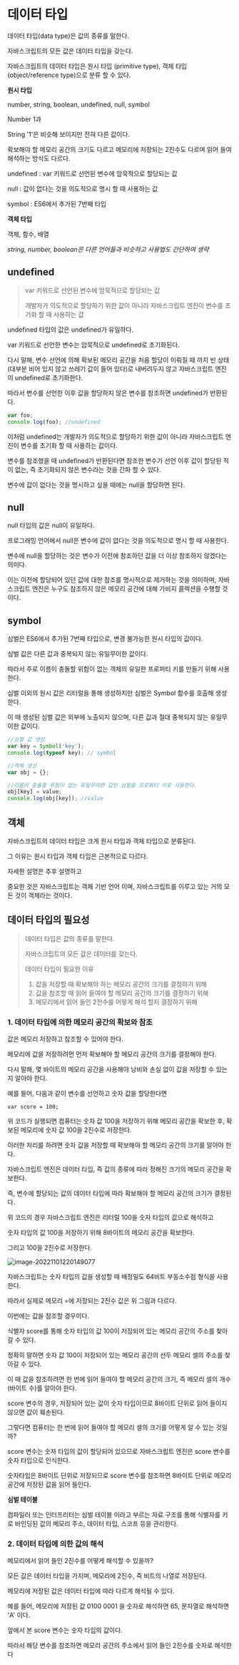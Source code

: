 # 데이터 타입

데이터 타입(data type)은 값의 종류를 말한다.

자바스크립트의 모든 값은 데이터 타입을 갖는다.

자바스크립트의 데이터 타입은 원시 타입 (primitive type), 객체 타입 (object/reference type)으로 분류 할 수 있다.



**원시 타입**

number, string, boolean, undefined, null, symbol



Number  1과

String '1'은 비슷해 보이지만 전혀 다른 값이다.

확보해야 할 메모리 공간의 크기도 다르고 메모리에 저장되는 2진수도 다르며 읽어 들여 해석하는 방식도 다르다.



undefined : var 키워드로 선언된 변수에 암묵적으로 할당되는 값

null : 값이 없다는 것을 의도적으로 명시 할 때 사용하는 값

symbol : ES6에서 추가된 7번째 타입



**객체 타입**

객체, 함수, 배열



*string, number, boolean은 다른 언어들과 비슷하고 사용법도 간단하여 생략*



## undefined

> var 키워드로 선언된 변수에 암묵적으로 할당되는 값
>
> 개발자가 의도적으로 할당하기 위한 값이 아니라 자바스크립트 엔진이 변수를 초기화 할 때 사용하는 값

undefined 타입의 값은 undefined가 유일하다.

var 키워드로 선언한 변수는 암묵적으로 undefined로 초기화된다.

다시 말해, 변수 선언에 의해 확보된 메모리 공간을 처음 할당이 이뤄질 때 까지 빈 상태(대부분 비어 있지 않고 쓰레기 값이 들어 있다)로 내버려두지 않고 자바스크립트 엔진이 undefined로 초기화한다.

따라서 변수를 선언한 이후 값을 할당하지 않은 변수를 참조하면 undefined가 반환된다.

```javascript
var foo;
console.log(foo); //undefined
```

이처럼 undefined는 개발자가 의도적으로 할당하기 위한 값이 아니라 자바스크립트 엔진이 변수를 초기화 할 때 사용하는 값이다.

변수를 참조했을 때 undefined가 반환된다면 참조한 변수가 선언 이후 값이 할당된 적이 없는, 즉 초기화되지 않은 변수라는 것을 간파 할 수 있다.

변수에 값이 없다는 것을 명시하고 싶을 때에는 null을 할당하면 된다.



## null

null 타입의 값은 null이 유일하다.

프로그래밍 언어에서 null은 변수에 값이 없다는 것을 의도적으로 명시 할 때 사용한다.

변수에 null을 할당하는 것은 변수가 이전에 참조하던 값을 더 이상 참조하지 않겠다는 의미다.

이는 이전에 할당되어 있던 값에 대한 참조를 명시적으로 제거하는 것을 의미하며, 자바스크립트 엔진은 누구도 참조하지 않은 메모리 공간에 대해 가비지 콜렉션을 수행할 것이다.



## symbol

심벌은 ES6에서 추가된 7번째 타입으로, 변경 불가능한 원시 타입의 값이다.

심벌 값은 다른 값과 중복되지 않는 유일무이한 값이다.

따라서 주로 이름이 충돌할 위험이 없는 객체의 유일한 프로퍼티 키를 만들기 위해 사용한다.

심벌 이외의 원시 값은 리터럴을 통해 생성하지만 심벌은 Symbol 함수를 호출해 생성한다.

이 때 생성된 심벌 값은 외부에 노출되지 않으며, 다른 값과 절대 중복되지 않는 유일무이한 값이다.

```javascript
//심벌 값 생성
var key = Symbol('key');
console.log(typeof key); // symbol

//객체 생성
var obj = {};

//이름이 충돌할 위험이 없는 유일무이한 값인 심벌을 프로퍼티 키로 사용한다.
obj[key] = value;
console.log(obj[key]); //value
```



## 객체

자바스크립트의 데이터 타입은 크게 원시 타입과 객체 타입으로 분류된다.

그 이유는 원시 타입과 객체 타입은 근본적으로 다르다.

자세한 설명은 추후 설명하고

중요한 것은 자바스크립트는 객체 기반 언어 이며, 자바스크립트를 이루고 있는 거의 모든 것이 객체라는 것이다.



## 데이터 타입의 필요성

> 데이터 타입은 값의 종류를 말한다.
>
> 자바스크립트의 모든 값은 데이터를 갖는다.
>
> 데이터 타입이 필요한 이유
>
> 1. 값을 저장할 때 확보해야 하는 메모리 공간의 크기를 결정하기 위해
> 2. 값을 참조할 때 읽어 들여야 할 메모리 공간의 크기를 결정하기 위해
> 3. 메모리에서 읽어 들인 2진수를 어떻게 해석 할지 결정하기 위해



### 1. 데이터 타입에 의한 메모리 공간의 확보와 참조

값은 메모리 저장하고 참조할 수 있어야 한다.

메모리에 값을 저장하려먼 먼저 확보해야 할 메모리 공간의 크기를 결정해야 한다.

다시 말해, 몇 바이트의 메모리 공간을 사용해야 낭비와 손실 없이 값을 저장할 수 있는지 알아야 한다.

예를 들어, 다음과 같이 변수를 선언하고 숫자 값을 할당한다면

`var score = 100;`

위 코드가 실행되면 컴퓨터는 숫자 값 100을 저장하기 위해 메모리 공간을 확보한 후, 확보된 메모리에 숫자 값 100을 2진수로 저장한다.

이러한 처리를 하려면 숫자 값을 저장할 때 확보해야 할 메모리 공간의 크기를 알아야 한다.

자바스크립트 엔진은 데이터 타입, 즉 값의 종류에 따라 정해진 크기의 메모리 공간을 확보한다.

즉, 변수에 할당되는 값의 데이터 타입에 따라 확보해야 할 메모리 공간의 크기가 결정된다.



위 코드의 경우 자바스크립트 엔진은 리터럴 100을 숫자 타입의 값으로 해석하고

숫자 타입의 값 100을 저장하기 위해 8바이트의 메모리 공간을 확보한다.

그리고 100을 2진수로 저장한다.

![image-20221101220149077](assets/image-20221101220149077.png)

자바스크립트는 숫자 타입의 값을 생성할 때 배정밀도 64비트 부동소수점 형식을 사용한다.

따라서 실제로 메모리 =에 저장되는 2진수 값은 위 그림과 다르다.



이번에는 값을 참조할 경우이다.

식별자 score를 통해 숫자 타입의 값 100이 저장되어 있는 메모리 공간의 주소를 찾아갈 수 있다.

정확히 말하면 숫자 값 100이 저장되어 있는 메모리 공간의 선두 메모리 셀의 주소를 찾아갈 수 있다.

이 때 값을 참조하려면 한 번에 읽어 들여야 할 메모리 공간의 크기, 즉 메모리 셀의 개수(바이트 수)를 알아야 한다.

score 변수의 경우, 저장되어 있는 값이 숫자 타입이므로 8바이트 단위로 읽어 들이지 않으면 값이 훼손된다.



그렇다면 컴퓨터는 한 번에 읽어 들여야 할 메모리 셀의 크기를 어떻게 알 수 있는 것일까?

score 변수는 숫자 타입의 값이 할당되어 있으므로 자바스크립트 엔진은 score 변수를 숫자 타입으로 인식한다.

숫자타입은 8바이트 단위로 저장되므로 score 변수를 참조하면 8바이트 단위로 메모리 공간에 저장된 값을 읽어 들인다.



**심벌 테이블**

컴파일러 또는 인터프리터는 심벌 테이블 이라고 부르는 자료 구조를 통해 식별자를 키로 바인딩된 값의 메모리 주소, 데이터 타입, 스코프 등을 관리한다.



### 2. 데이터 타입에 의한 값의 해석

메모리에서 읽어 들인 2진수를 어떻게 해석할 수 있을까?

모든 값은 데이터 타입을 가지며, 메모리에 2진수, 즉 비트의 나열로 저장된다.

메모리에 저장된 값은 데이터 타입에 따라 다르게 해석될 수 있다.

예를 들어, 메모리에 저장된 값 0100 0001 을 숫자로 해석하면 65, 문자열로 해석하면 'A' 이다.

앞에서 본 score 변수는 숫자 타입의 값이다. 

따라서 해당 변수를 참조하면 메모리 공간의 주소에서 읽어 들인 2진수를 숫자로 해석한다

